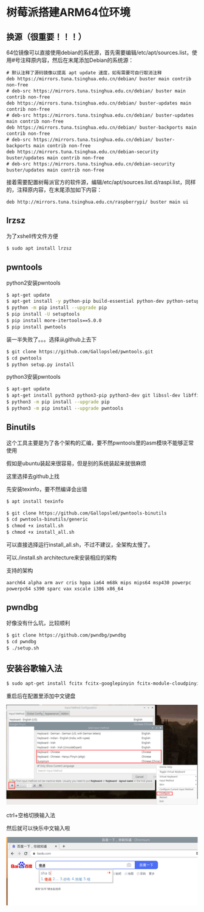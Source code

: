# 树莓派搭建ARM64位环境



## 换源（很重要！！！）

  64位镜像可以直接使用debian的系统源，首先需要编辑/etc/apt/sources.list，使用#号注释原内容，然后在末尾添加Debian的系统源： 

```
# 默认注释了源码镜像以提高 apt update 速度，如有需要可自行取消注释
deb https://mirrors.tuna.tsinghua.edu.cn/debian/ buster main contrib non-free
# deb-src https://mirrors.tuna.tsinghua.edu.cn/debian/ buster main contrib non-free
deb https://mirrors.tuna.tsinghua.edu.cn/debian/ buster-updates main contrib non-free
# deb-src https://mirrors.tuna.tsinghua.edu.cn/debian/ buster-updates main contrib non-free
deb https://mirrors.tuna.tsinghua.edu.cn/debian/ buster-backports main contrib non-free
# deb-src https://mirrors.tuna.tsinghua.edu.cn/debian/ buster-backports main contrib non-free
deb https://mirrors.tuna.tsinghua.edu.cn/debian-security buster/updates main contrib non-free
# deb-src https://mirrors.tuna.tsinghua.edu.cn/debian-security buster/updates main contrib non-free
```

  接着需要配置树莓派官方的软件源，编辑/etc/apt/sources.list.d/raspi.list，同样的，注释原内容，在末尾添加如下内容： 

```
deb http://mirrors.tuna.tsinghua.edu.cn/raspberrypi/ buster main ui
```



## lrzsz 

为了xshell传文件方便

```bash
$ sudo apt install lrzsz  
```



## pwntools

python2安装pwntools

```bash
$ apt-get update
$ apt-get install -y python-pip build-essential python-dev python-setuptools libffi-dev libssl-dev
$ python -m pip install --upgrade pip
$ pip install -U setuptools
$ pip install more-itertools==5.0.0
$ pip install pwntools
```

装一半失败了。。。选择从github上去下

```bash
$ git clone https://github.com/Gallopsled/pwntools.git
$ cd pwntools
$ python setup.py install
```

python3安装pwntools

```bash
$ apt-get update
$ apt-get install python3 python3-pip python3-dev git libssl-dev libffi-dev build-essential
$ python3 -m pip install --upgrade pip
$ python3 -m pip install --upgrade pwntools
```



## Binutils

这个工具主要是为了各个架构的汇编，要不然pwntools里的asm模块不能够正常使用

假如是ubuntu装起来很容易，但是别的系统装起来就很麻烦

这里选择去github上找

先安装texinfo，要不然编译会出错

```bash
$ apt install texinfo
```

```bash
$ git clone https://github.com/Gallopsled/pwntools-binutils
$ cd pwntools-binutils/generic
$ chmod +x install.sh
$ chmod +x install_all.sh
```

可以直接选择运行install_all.sh，不过不建议，全架构太慢了。

可以./install.sh architecture来安装相应的架构

支持的架构

```
aarch64 alpha arm avr cris hppa ia64 m68k mips mips64 msp430 powerpc powerpc64 s390 sparc vax xscale i386 x86_64
```



## pwndbg

好像没有什么坑，比较顺利

```bash
$ git clone https://github.com/pwndbg/pwndbg
$ cd pwndbg
$ ./setup.sh
```



## 安装谷歌输入法

```bash
$ sudo apt-get install fcitx fcitx-googlepinyin fcitx-module-cloudpinyin fcitx-sunpinyin
```

重启后在配置里添加中文键盘

![](1.png)

ctrl+空格切换输入法

然后就可以快乐中文输入啦

![](2.png)